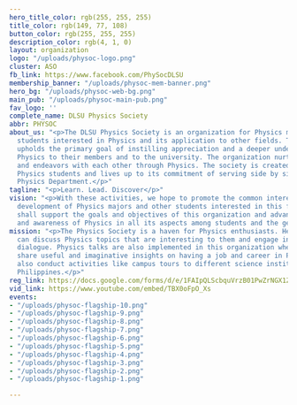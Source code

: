 ```yaml
---
hero_title_color: rgb(255, 255, 255)
title_color: rgb(149, 77, 108)
button_color: rgb(255, 255, 255)
description_color: rgb(4, 1, 0)
layout: organization
logo: "/uploads/physoc-logo.png"
cluster: ASO
fb_link: https://www.facebook.com/PhySocDLSU
membership_banner: "/uploads/physoc-mem-banner.png"
hero_bg: "/uploads/physoc-web-bg.png"
main_pub: "/uploads/physoc-main-pub.png"
fav_logo: ''
complete_name: DLSU Physics Society
abbr: PHYSOC
about_us: "<p>The DLSU Physics Society is an organization for Physics majors and other
  students interested in Physics and its application to other fields. The society
  upholds the primary goal of instilling appreciation and a deeper understanding of
  Physics to their members and to the university. The organization nurtures relations
  and endeavors with each other through Physics. The society is created to assist
  Physics students and lives up to its commitment of serving side by side with the
  Physics Department.</p>"
tagline: "<p>Learn. Lead. Discover</p>"
vision: "<p>With these activities, we hope to promote the common interest and individual
  development of Physics majors and other students interested in this field, and we
  shall support the goals and objectives of this organization and advance the study
  and awareness of Physics in all its aspects among students and the general public.</p>"
mission: "<p>The Physics Society is a haven for Physics enthusiasts. Here, the members
  can discuss Physics topics that are interesting to them and engage in a fruitful
  dialogue. Physics talks are also implemented in this organization where professors
  share useful and imaginative insights on having a job and career in Physics. We
  also conduct activities like campus tours to different science institutions in the
  Philippines.</p>"
reg_link: https://docs.google.com/forms/d/e/1FAIpQLScbquVrzB01PwZrNGX1ZDtxeAQ2I3IYGILIlPaoVB_wvOoMIg/viewform
vid_link: https://www.youtube.com/embed/TBX0oFpO_Xs
events:
- "/uploads/physoc-flagship-10.png"
- "/uploads/physoc-flagship-9.png"
- "/uploads/physoc-flagship-8.png"
- "/uploads/physoc-flagship-7.png"
- "/uploads/physoc-flagship-6.png"
- "/uploads/physoc-flagship-5.png"
- "/uploads/physoc-flagship-4.png"
- "/uploads/physoc-flagship-3.png"
- "/uploads/physoc-flagship-2.png"
- "/uploads/physoc-flagship-1.png"

---
```

